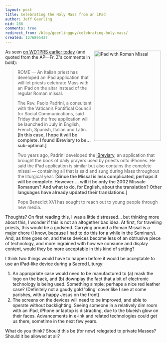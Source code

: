 ```yaml
---
layout: post
title: Celebrating the Holy Mass from an iPad
author: Jeff Geerling
nid: 286
comments: true
redirect_from: /blog/geerlingguy/celebrating-holy-mass/
created: 1276895437
---
```

<p><img alt="iPad with Roman Missal" src="http://www.opensourcecatholic.com/sites/opensourcecatholic.com/files/user-uploads/oscatholic/roman-missal-ipad.png" style="margin-left: 5px; margin-right: 5px; margin-top: 5px; margin-bottom: 5px; float: right; width: 214px; height: 289px; " title="" />As seen <a href="http://wdtprs.com/blog/2010/06/ipad-replacing-altar-missal-wdtprs-poll/">on WDTPRS earlier today</a> (and quoted from the AP&mdash;Fr. Z&#39;s comments in bold):</p>
<blockquote>
<p>ROME &mdash; An Italian priest has developed an iPad application that will let priests celebrate Mass with an iPad on the altar instead of the regular Roman missal.</p>
<p>The Rev. Paolo Padrini, a consultant with the Vatican&rsquo;s Pontifical Council for Social Communications, said Friday that the free application will be launched in July in English, French, Spanish, Italian and Latin. <strong>[In this case, I hope it will be complete. I found iBreviary to be&hellip; sub-optimal.]</strong></p>
<p>Two years ago, Padrini developed the <a href="http://ibreviary.com/">iBreviary</a>, an application that brought the book of daily prayers used by priests onto iPhones. He said the iPad application is similar but also contains the complete missal &mdash; containing all that is said and sung during Mass throughout the liturgical year. <strong>[Since the Missal is less complicated, perhaps it will be complete. However&hellip;. will it be only the 2002 Missale Romanum? And what to do, for English, about the translation? Other languages have already updated their translations.]</strong></p>
<p>Pope Benedict XVI has sought to reach out to young people through new media.</p>
</blockquote>
<p>Thoughts? On first reading this, I was a little distressed... but thinking more about this, I wonder if this is not an altogether bad idea. At first, for traveling priests, this would be a godsend. Carrying around a Roman Missal is a major chore (I know, because I had to do this for a while in the Seminary). And, as time goes on, and these devices become less of an obtrusive piece of technology, and more ingrained with how we consume and display content, would they be more acceptable in this kind of setting?</p>
<p>I think two things would have to happen before it would be acceptable to use an iPad-like device during a Sacred Liturgy:</p>
<ol>
<li>An appropriate case would need to be manufactured to (a) mask the logo on the back, and (b) downplay the fact that a bit of electronic technology is being used. Something simple; perhaps a nice red leather case? (Definitely not a gaudy gold &#39;bling&#39; cover like I see at some parishes, with a happy Jesus on the front).</li>
<li>The screens on the devices will need to be improved, and able to operate without backlighting. Seeing someone in a relatively dim room with an iPad, iPhone or laptop is distracting, due to the blueish glow on their faces. Advancements in e-ink and related technologies could get us there, sometime in the next few years.</li>
</ol>
<p>What do you think? Should this be (for now) relegated to private Masses? Should it be allowed at all?</p>
